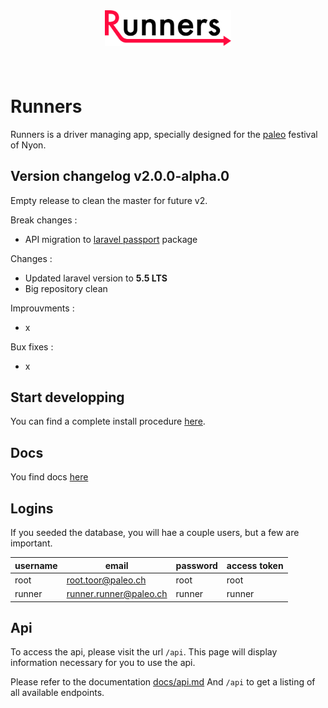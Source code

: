 <div align="center" style="margin-bottom:60px;">
  <img src ="public/img/logo.svg" width="40%"/><br><br>
</div>

# Runners

Runners is a driver managing app, specially designed for the [paleo](http://yeah.paleo.ch/) festival of Nyon.

## Version changelog **v2.0.0-alpha.0**

Empty release to clean the master for future v2.

Break changes :
* API migration to [laravel passport](https://laravel.com/docs/5.5/passport) package

Changes :
* Updated laravel version to **5.5 LTS**
* Big repository clean

Improuvments :
* x

Bux fixes :
* x

## Start developping

You can find a complete install procedure [here](docs/install/requirements.md).

## Docs

You find docs [here](docs/readme.md)

## Logins

If you seeded the database, you will hae a couple users, but a few are important.


| username | email          | password | access token |
|----------|----------------|----------|--------------|
| root     | root.toor@paleo.ch     | root   | root   |
| runner   | runner.runner@paleo.ch | runner | runner |


## Api


To access the api, please visit the url `/api`. This page will display information necessary for you to use the api.

Please refer to the documentation [docs/api.md](docs/api.md)
And `/api` to get a listing of all available endpoints.
